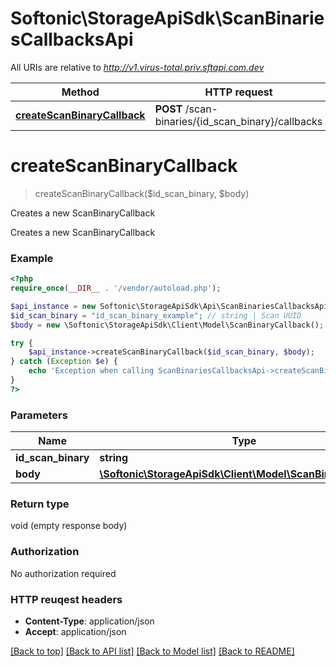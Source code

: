 # Softonic\StorageApiSdk\ScanBinariesCallbacksApi

All URIs are relative to *http://v1.virus-total.priv.sftapi.com.dev*

Method | HTTP request | Description
------------- | ------------- | -------------
[**createScanBinaryCallback**](ScanBinariesCallbacksApi.md#createScanBinaryCallback) | **POST** /scan-binaries/{id_scan_binary}/callbacks | Creates a new ScanBinaryCallback


# **createScanBinaryCallback**
> createScanBinaryCallback($id_scan_binary, $body)

Creates a new ScanBinaryCallback

Creates a new ScanBinaryCallback

### Example 
```php
<?php
require_once(__DIR__ . '/vendor/autoload.php');

$api_instance = new Softonic\StorageApiSdk\Api\ScanBinariesCallbacksApi();
$id_scan_binary = "id_scan_binary_example"; // string | Scan UUID
$body = new \Softonic\StorageApiSdk\Client\Model\ScanBinaryCallback(); // \Softonic\StorageApiSdk\Client\Model\ScanBinaryCallback | 

try { 
    $api_instance->createScanBinaryCallback($id_scan_binary, $body);
} catch (Exception $e) {
    echo 'Exception when calling ScanBinariesCallbacksApi->createScanBinaryCallback: ', $e->getMessage(), "\n";
}
?>
```

### Parameters

Name | Type | Description  | Notes
------------- | ------------- | ------------- | -------------
 **id_scan_binary** | **string**| Scan UUID | 
 **body** | [**\Softonic\StorageApiSdk\Client\Model\ScanBinaryCallback**](\Softonic\StorageApiSdk\Client\Model\ScanBinaryCallback.md)|  | [optional] 

### Return type

void (empty response body)

### Authorization

No authorization required

### HTTP reuqest headers

 - **Content-Type**: application/json
 - **Accept**: application/json

[[Back to top]](#) [[Back to API list]](../README.md#documentation-for-api-endpoints) [[Back to Model list]](../README.md#documentation-for-models) [[Back to README]](../README.md)

